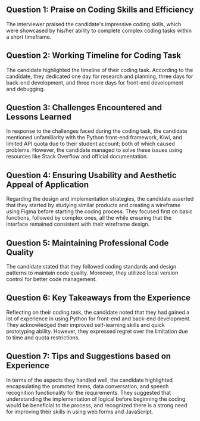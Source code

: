 ## Question 1: Praise on Coding Skills and Efficiency
The interviewer praised the candidate's impressive coding skills, which were showcased by his/her ability to complete complex coding tasks within a short timeframe.

## Question 2: Working Timeline for Coding Task
The candidate highlighted the timeline of their coding task. According to the candidate, they dedicated one day for research and planning, three days for back-end development, and three more days for front-end development and debugging.

## Question 3: Challenges Encountered and Lessons Learned
In response to the challenges faced during the coding task, the candidate mentioned unfamiliarity with the Python front-end framework, Kiwi, and limited API quota due to their student account; both of which caused problems. However, the candidate managed to solve these issues using resources like Stack Overflow and official documentation.

## Question 4: Ensuring Usability and Aesthetic Appeal of Application
Regarding the design and implementation strategies, the candidate asserted that they started by studying similar products and creating a wireframe using Figma before starting the coding process. They focused first on basic functions, followed by complex ones, all the while ensuring that the interface remained consistent with their wireframe design.

## Question 5: Maintaining Professional Code Quality 
The candidate stated that they followed coding standards and design patterns to maintain code quality. Moreover, they utilized local version control for better code management.

## Question 6: Key Takeaways from the Experience 
Reflecting on their coding task, the candidate noted that they had gained a lot of experience in using Python for front-end and back-end development. They acknowledged their improved self-learning skills and quick prototyping ability. However, they expressed regret over the limitation due to time and quota restrictions.

## Question 7: Tips and Suggestions based on Experience
In terms of the aspects they handled well, the candidate highlighted encapsulating the promoted items, data conversation, and speech recognition functionality for the requirements. They suggested that understanding the implementation of logical before beginning the coding would be beneficial to the process, and recognized there is a strong need for improving their skills in using web forms and JavaScript.